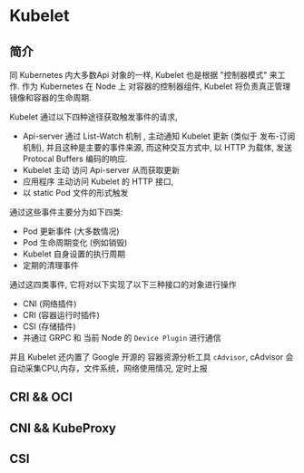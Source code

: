 # Kubelet

## 简介

同 Kubernetes 内大多数Api 对象的一样, Kubelet 也是根据 "控制器模式" 来工作. 作为 Kubernetes 在 Node 上 对容器的控制器组件, Kubelet 将负责真正管理镜像和容器的生命周期. 

Kubelet 通过以下四种途径获取触发事件的请求,

* Api-server 通过 List-Watch 机制 , 主动通知 Kubelet 更新 (类似于 发布-订阅 机制), 并且这种是主要的事件来源, 而这种交互方式中, 以 HTTP 为载体, 发送 Protocal Buffers 编码的响应.
* Kubelet 主动 访问 Api-server 从而获取更新
* 应用程序 主动访问 Kubelet 的 HTTP 接口,
* 以 static Pod 文件的形式触发

通过这些事件主要分为如下四类:

* Pod 更新事件 (大多数情况)
* Pod 生命周期变化 (例如销毁)
* Kubelet 自身设置的执行周期
* 定期的清理事件

通过这四类事件, 它将对以下实现了以下三种接口的对象进行操作

* CNI (网络插件)
* CRI (容器运行时插件)
* CSI (存储插件)
* 并通过 GRPC 和 当前 Node 的 `Device Plugin` 进行通信

并且 Kubelet 还内置了 Google 开源的 容器资源分析工具 `cAdvisor`, cAdvisor 会自动采集CPU,内存，文件系统，网络使用情况, 定时上报

## CRI && OCI


## CNI && KubeProxy


## CSI

